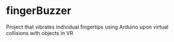 # fingerBuzzer
Project that vibrates individual fingertips using Arduino upon virtual collisions with objects in VR
